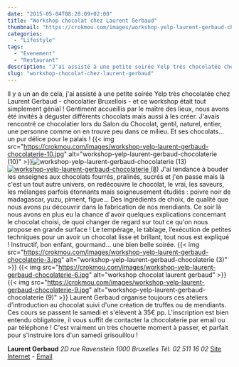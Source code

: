 ```yaml
---
date: "2015-05-04T08:28:09+02:00"
title: "Workshop chocolat chez Laurent Gerbaud"
thumbnail: "https://crokmou.com/images/workshop-yelp-laurent-gerbaud-chocolaterie.jpg"
categories:
  - "Lifestyle"
tags:
  - "Evenement"
  - "Restaurant"
description: "J'ai assisté à une petite soirée Yelp très chocolatée chez Laurent Gerbaud - chocolatier Bruxellois - et ce workshop était tout simplement génial !"
slug: "workshop-chocolat-chez-laurent-gerbaud"
---
```


Il y a un an de cela, j'ai assisté à une petite soirée Yelp très chocolatée chez Laurent Gerbaud - chocolatier Bruxellois - et ce workshop était tout simplement génial ! Gentiment accueillis par le maître des lieux, nous avons été invités à déguster différents chocolats mais aussi à les créer. J'avais rencontré ce chocolatier lors du Salon du Chocolat, gentil, naturel, entier, une personne comme on en trouve peu dans ce milieu. Et ses chocolats... un pur délice pour le palais ! {{< img src="https://crokmou.com/images/workshop-yelp-laurent-gerbaud-chocolaterie-10.jpg" alt="workshop-yelp-laurent-gerbaud-chocolaterie (10)" >}}![workshop-yelp-laurent-gerbaud-chocolaterie (13)](https://crokmou.com/images/workshop-yelp-laurent-gerbaud-chocolaterie-13.jpg)[![workshop-yelp-laurent-gerbaud-chocolaterie (8)](https://crokmou.com/images/workshop-yelp-laurent-gerbaud-chocolaterie-8.jpg)](https://crokmou.com/images/workshop-yelp-laurent-gerbaud-chocolaterie-10.jpg) J'ai tendance à bouder les enseignes aux chocolats fourrés, pralinés, sucrés et j'en passe mais là c'est un tout autre univers, on redécouvre le chocolat, le vrai, les saveurs, les mélanges parfois étonnants mais soigneusement étudiés : poivre noir de madagascar, yuzu, piment, figue... Des ingrédients de choix, de qualité que nous avons pu découvrir dans la fabrication de nos mendiants. Ce soir là nous avons en plus eu la chance d'avoir quelques explications concernant le chocolat choisi, de quoi changer de regard sur tout ce qu'on nous propose en grande surface ! Le tempérage, le tablage, l’exécution de petites techniques pour un avoir un chocolat lisse et brillant, tout nous est expliqué ! Instructif, bon enfant, gourmand... une bien belle soirée. {{< img src="https://crokmou.com/images/workshop-yelp-laurent-gerbaud-chocolaterie-3.jpg" alt="workshop-yelp-laurent-gerbaud-chocolaterie (3)" >}} {{< img src="https://crokmou.com/images/workshop-yelp-laurent-gerbaud-chocolaterie-6.jpg" alt="workshop chocolat laurent gerbaud" >}} {{< img src="https://crokmou.com/images/workshop-yelp-laurent-gerbaud-chocolaterie-9.jpg" alt="workshop-yelp-laurent-gerbaud-chocolaterie (9)" >}} Laurent Gerbaud organise toujours ces ateliers d'introduction au chocolat suivi d'une création de truffes ou de mendiants. Ces cours se passent le samedi et s'élèvent à 35€ pp. L'inscription est bien entendu obligatoire, il vous suffit de contacter la chocolaterie par email ou par téléphone ! C'est vraiment un très chouette moment à passer, et parfait pour s'instruire lors d'un samedi grisouillou !

**Laurent Gerbaud** _2D rue Ravenstein_ _1000 Bruxelles_ _Tél. 02 511 16 02_ [Site Internet](http://www.chocolatsgerbaud.be) - [Email](mailto:info@chocolatsgerbaud.be)